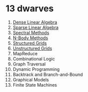 13 dwarves
==========

1. [Dense Linear Algebra](dense.md)
1. [Sparse Linear Algebra](sparse.md)
1. [Spectral Methods](spectral.md)
1. [N-Body Methods](nbody.md)
1. [Structured Grids](grid.md)
1. [Unstructured Grids](ugrid.md)
1. MapReduce
1. Combinational Logic
1. Graph Traversal
1. Dynamic Programming
1. Backtrack and Branch-and-Bound
1. Graphical Models
1. Finite State Machines
